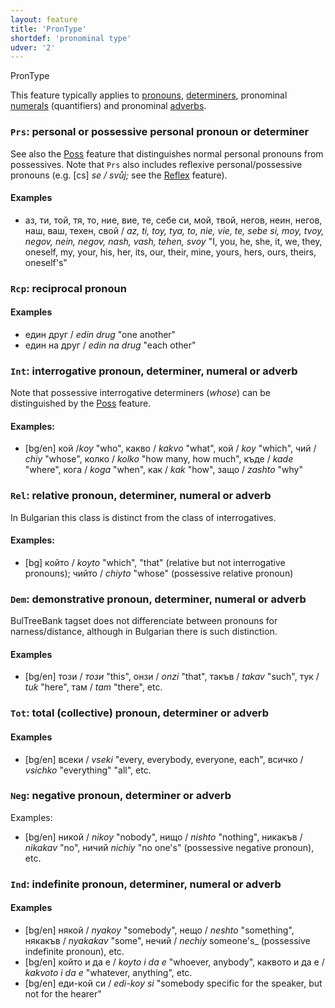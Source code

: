 ```yaml
---
layout: feature
title: 'PronType'
shortdef: 'pronominal type'
udver: '2'
---
```


PronType

This feature typically applies to [pronouns](u-pos/PRON),
[determiners](u-pos/DET), pronominal [numerals](u-pos/NUM)
(quantifiers) and pronominal [adverbs](u-pos/ADV).


### <a name="Prs">`Prs`</a>: personal or possessive personal pronoun or determiner

See also the [Poss]() feature that distinguishes normal personal
pronouns from possessives. Note that `Prs` also includes reflexive
personal/possessive pronouns (e.g. [cs] _se / svůj;_ see the
[Reflex]() feature).

#### Examples

- аз, ти, той, тя, то, ние, вие, те, себе си, мой, твой, негов, неин, негов, наш, ваш, техен, свой / _az, ti, toy, tya, to, nie, vie, te, sebe si, moy, tvoy, negov, nein, negov, nash, vash, tehen, svoy_ "I, you, he, she, it, we, they, oneself, my, your, his, her, its, our, their, mine, yours, hers, ours, theirs, oneself's"

### <a name="Rcp">`Rcp`</a>: reciprocal pronoun

#### Examples

- един друг / _edin drug_ "one another"
- един на друг / _edin na drug_ "each other"


### <a name="Int">`Int`</a>: interrogative pronoun, determiner, numeral or adverb

Note that possessive interrogative determiners (_whose_) can be
distinguished by the [Poss]() feature.

#### Examples: 

* [bg/en] кой /_koy_ "who", какво / _kakvo_ "what", кой / _koy_ "which", чий / _chiy_ "whose", колко / _kolko_ "how many, how much", къде / _kade_ "where", кога / _koga_ "when",
  как / _kak_ "how", защо / _zashto_ "why"

### <a name="Rel">`Rel`</a>: relative pronoun, determiner, numeral or adverb

In Bulgarian this class is distinct from the class of interrogatives.

#### Examples: 

* [bg] който / _koyto_ "which", "that" (relative but not interrogative
  pronouns); чийто / _chiyto_ "whose" (possessive relative pronoun)

### <a name="Dem">`Dem`</a>: demonstrative pronoun, determiner, numeral or adverb

BulTreeBank tagset does not differenciate between pronouns for narness/distance,
although in Bulgarian there is such distinction.


#### Examples

* [bg/en] този / _този_ "this", онзи / _onzi_ "that", такъв / _takav_ "such",
тук / _tuk_ "here", там / _tam_ "there", etc.

### <a name="Tot">`Tot`</a>: total (collective) pronoun, determiner or adverb

#### Examples

* [bg/en] всеки / _vseki_ "every, everybody, everyone, each", всичко / _vsichko_
  "everything" "all", etc.

### <a name="Neg">`Neg`</a>: negative pronoun, determiner or adverb

Examples: 

* [bg/en] никой / _nikoy_ "nobody", нищо / _nishto_ "nothing", никакъв / _nikakav_ "no", ничий _nichiy_ "no
  one's" (possessive negative pronoun), etc.

### <a name="Ind">`Ind`</a>: indefinite pronoun, determiner, numeral or adverb


#### Examples

* [bg/en] някой / _nyakoy_ "somebody", нещо / _neshto_ "something", някакъв / _nyakakav_ "some", нечий / _nechiy_ someone's_ (possessive indefinite pronoun), etc.
* [bg/en] който и да е / _koyto i da e_ "whoever, anybody", каквото и да е / _kakvoto i da e_ "whatever, anything", etc.
* [bg/en] еди-кой си / _edi-koy si_ "somebody specific for the speaker, but not for the hearer"

<!-- Interlanguage links updated Po lis 14 15:34:56 CET 2022 -->
